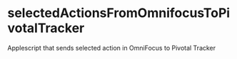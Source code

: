 selectedActionsFromOmnifocusToPivotalTracker
============================================

Applescript that sends selected action in OmniFocus to Pivotal Tracker
